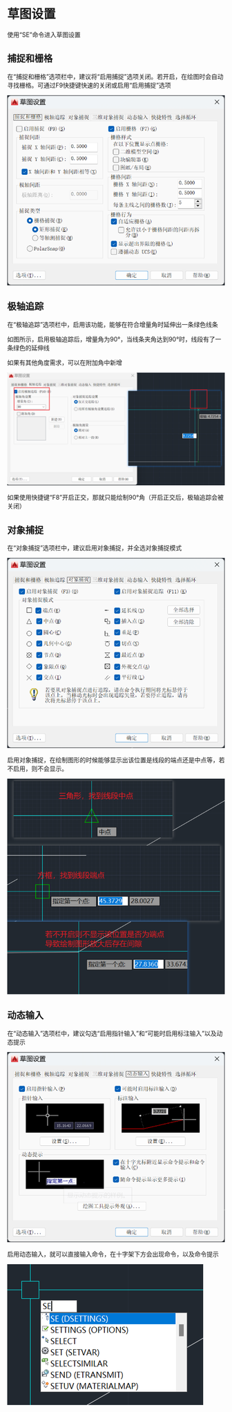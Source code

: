 # 草图设置

使用“SE”命令进入草图设置

## 捕捉和栅格

在“捕捉和栅格”选项栏中，建议将“启用捕捉”选项关闭。若开启，在绘图时会自动寻找栅格。可通过F9快捷键快速的关闭或启用“启用捕捉”选项

![Snipaste_2024-03-14_09-10-51](./assets/Snipaste_2024-03-14_09-10-51.png)

## 极轴追踪

在“极轴追踪”选项栏中，启用该功能，能够在符合增量角时延伸出一条绿色线条

如图所示，启用极轴追踪后，增量角为90°，当线条夹角达到90°时，线段有了一条绿色的延伸线

如果有其他角度需求，可以在附加角中新增

![Snipaste_2024-03-14_09-15-38](./assets/Snipaste_2024-03-14_09-15-38.png)

如果使用快捷键“F8”开启正交，那就只能绘制90°角（开启正交后，极轴追踪会被关闭）

## 对象捕捉

在“对象捕捉”选项栏中，建议启用对象捕捉，并全选对象捕捉模式

![Snipaste_2024-03-14_09-32-23](./assets/Snipaste_2024-03-14_09-32-23.png)

启用对象捕捉，在绘制图形的时候能够显示出该位置是线段的端点还是中点等，若不启用，则不会显示。

![Snipaste_2024-03-14_09-35-54](./assets/Snipaste_2024-03-14_09-35-54.png)

## 动态输入

在“动态输入”选项栏中，建议勾选“启用指针输入”和“可能时启用标注输入”以及动态提示

![Snipaste_2024-03-14_09-39-00](./assets/Snipaste_2024-03-14_09-39-00.png)

启用动态输入，就可以直接输入命令，在十字架下方会出现命令，以及命令提示

![Snipaste_2024-03-14_09-41-33](./assets/Snipaste_2024-03-14_09-41-33.png)